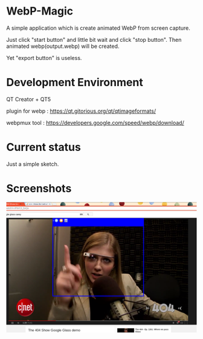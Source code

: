 WebP-Magic
==========

A simple application which is create animated WebP from screen capture.

Just click "start button" and little bit wait and click "stop button".
Then animated webp(output.webp) will be created.

Yet "export button" is useless.




Development Environment
=======================
QT Creator + QT5 

plugin for webp : https://qt.gitorious.org/qt/qtimageformats/

webpmux tool : https://developers.google.com/speed/webp/download/




Current status
==============
Just a simple sketch.




Screenshots
===========
![demo.png](https://raw.githubusercontent.com/drnol/webp-magic/master/screenshots/demo.png)
